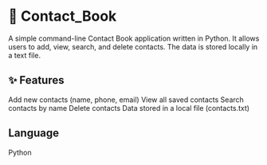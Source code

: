 # 📒 Contact_Book
A simple command-line Contact Book application written in Python. It allows users to add, view, search, and delete contacts. The data is stored locally in a text file.

## ✨ Features
Add new contacts (name, phone, email)
View all saved contacts
Search contacts by name
Delete contacts
Data stored in a local file (contacts.txt)

## Language
Python
